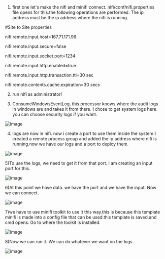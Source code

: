 1) first one let's make the nifi and minifi connect. nifi/conf/nifi.properties file opens for this.the following operations are performed. The ip address must be the ip address where the nifi is running.

#Site to Site properties

nifi.remote.input.host=167.71.171.96

nifi.remote.input.secure=false

nifi.remote.input.socket.port=1234

nifi.remote.input.http.enabled=true

nifi.remote.input.http.transaction.ttl=30 sec

nifi.remote.contents.cache.expiration=30 secs

2) run nifi as administrator!

3) ConsumeWindowsEventLog, this processor knows where the audit logs in windows are and takes it from there. I chose to get system logs here. you can choose security logs if you want.

![image](https://user-images.githubusercontent.com/58874305/127830231-6032be01-c113-43aa-b1b6-d38e15fbe3e8.png)

4) logs are now in nifi. now i create a port to use them inside the system.I created a remote process group and added the ip address where nifi is running.now we have our logs and a port to deploy them.

![image](https://user-images.githubusercontent.com/58874305/127831042-e2f76d7f-c62c-4b9b-850d-188201b6fb21.png)

5)To use the logs, we need to get it from that port. I am creating an input port for this.

![image](https://user-images.githubusercontent.com/58874305/127831752-6980760d-44ba-40c0-b564-08174c146c50.png)

6)At this point we have data. we have the port and we have the input. Now we can connect.

![image](https://user-images.githubusercontent.com/58874305/127832471-ad68a048-e53f-4480-86f0-99e4d8cbeced.png)

7)we have to use minifi toolkit to use it this way.this is because this template minifi is made into a config file that can be used.this template is saved.and cmd opens.
Go to where the toolkit is installed.

![image](https://user-images.githubusercontent.com/58874305/127841354-57987ace-fd45-4e7c-8635-b996325605b4.png)

8)Now we can run it. We can do whatever we want on the logs.

![image](https://user-images.githubusercontent.com/58874305/127842288-0c23bacf-6730-4217-91dc-ec75b2052f0e.png)


